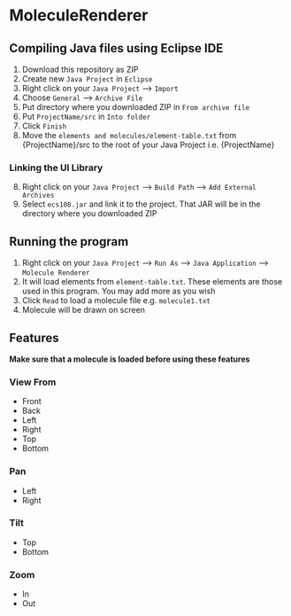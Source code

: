 # MoleculeRenderer

## Compiling Java files using Eclipse IDE

1. Download this repository as ZIP
2. Create new `Java Project` in `Eclipse`
3. Right click on your `Java Project` --> `Import`
4. Choose `General` --> `Archive File`
5. Put directory where you downloaded ZIP in `From archive file`
6. Put `ProjectName/src` in `Into folder`
7. Click `Finish`
8. Move the `elements and molecules/element-table.txt` from {ProjectName}/src to the root of your Java Project i.e. {ProjectName}

### Linking the UI Library

8. Right click on your `Java Project` --> `Build Path` --> `Add External Archives`
9. Select `ecs100.jar` and link it to the project. That JAR will be in the directory where you downloaded ZIP

## Running the program

1. Right click on your `Java Project` --> `Run As` --> `Java Application` --> `Molecule Renderer`
2. It will load elements from `element-table.txt`. These elements are those used in this program. You may add more as you wish
3. Click `Read` to load a molecule file e.g. `molecule1.txt`
4. Molecule will be drawn on screen

## Features

<strong>Make sure that a molecule is loaded before using these features</strong>

### View From

- Front
- Back
- Left
- Right
- Top
- Bottom

### Pan

- Left
- Right

### Tilt

- Top
- Bottom

### Zoom

- In
- Out
